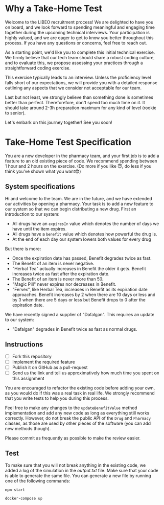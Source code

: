 # Why a Take-Home Test

Welcome to the LIBEO recruitment process! We are delighted to have you on board, and we look forward to spending meaningful and engaging time together during the upcoming technical interviews. Your participation is highly valued, and we are eager to get to know you better throughout this process. If you have any questions or concerns, feel free to reach out. 

As a starting point, we'd like you to complete this initial technical exercise. We firmly believe that our tech team should share a robust coding culture, and to evaluate this, we propose assessing your practices through a straightforward coding exercise. 

This exercise typically leads to an interview. Unless the proficiency level falls short of our expectations, we will provide you with a detailed response outlining any aspects that we consider not acceptable for our team.

Last but not least, we strongly believe than something done is sometimes better than perfect. Thereforefore, don't spend too much time on it. It should take around 2-3h preparation maximum for any kind of level (rookie to senior).

Let's embark on this journey together! See you soon!

# Take-Home Test Specification

You are a new developer in the pharmacy team, and your first job is to add a feature to an old existing piece of code.
We recommend spending between 1 hour and 2 hours on the exercise. (Do more if you like 😇, do less if you think you've shown what you want😎)

## System specifications

Hi and welcome to the team. We are in the future, and we have extended our activities by opening a pharmacy. Your task is to add a new feature to our system so that we can begin distributing a new drug. First an introduction to our system:

- All drugs have an `expiresIn` value which denotes the number of days we have until the item expires.
- All drugs have a `benefit` value which denotes how powerful the drug is.
- At the end of each day our system lowers both values for every drug

But there is more:

- Once the expiration date has passed, Benefit degrades twice as fast.
- The Benefit of an item is never negative.
- "Herbal Tea" actually increases in Benefit the older it gets. Benefit increases twice as fast after the expiration date.
- The Benefit of an item is never more than 50.
- "Magic Pill" never expires nor decreases in Benefit.
- "Fervex", like Herbal Tea, increases in Benefit as its expiration date approaches. Benefit increases by 2 when there are 10 days or less and by 3 when there are 5 days or less but Benefit drops to 0 after the expiration date.

We have recently signed a supplier of "Dafalgan". This requires an update to our system:

- "Dafalgan" degrades in Benefit twice as fast as normal drugs.

## Instructions

- [ ] Fork this repository
- [ ] Implement the required feature
- [ ] Publish it on GitHub as a pull-request
- [ ] Send us the link and tell us approximatively how much time you spent on this assignment

You are encouraged to refactor the existing code before adding your own, as you would do if this was a real task in real life. We strongly recommend that you write tests to help you during this process.

Feel free to make any changes to the `updateBenefitValue` method implementation and add any new code as long as everything still works correctly. However, do not break the public API of the `Drug` and `Pharmacy` classes, as those are used by other pieces of the software (you can add new methods though).

Please commit as frequently as possible to make the review easier.

## Test

To make sure that you will not break anything in the existing code, we added a log of the simulation in the _output.txt_ file. Make sure that your code is able to generate the same file. You can generate a new file by running one of the following commands:

```sh
npm start
```
```sh
docker-compose up
```
